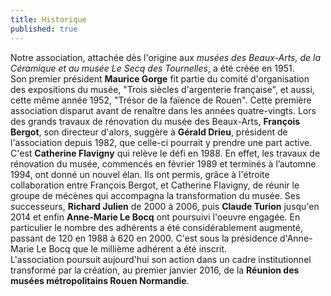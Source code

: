 ```yaml
---
title: Historique
published: true
---
```


 


Notre association, attachée dès l'origine aux _musées des Beaux-Arts, de la Céramique et au musée Le Secq des Tournelles_, a été créée en 1951.  
Son premier président **Maurice Gorge** fit partie du comité d'organisation des expositions du musée, "Trois siècles d'argenterie française", et aussi, cette même année 1952, "Trésor de la faïence de Rouen". Cette première association disparut avant de renaître dans les années quatre-vingts. 
Lors des grands travaux de rénovation du musée des Beaux-Arts, **François Bergot**, son directeur d'alors, suggère à **Gérald Drieu**, président de l'association depuis 1982, que celle-ci pourrait y prendre une part active. C'est **Catherine Flavigny** qui relève le défi en 1988. En effet, les travaux de rénovation du musée, commencés en février 1989 et terminés à l’automne 1994, ont donné un nouvel élan. Ils ont permis, grâce à l'étroite collaboration entre François Bergot, et Catherine Flavigny, de réunir le groupe de mécènes qui accompagna la transformation du musée. 
Ses successeurs, **Richard Julien** de 2000 à 2006, puis **Claude Turion** jusqu'en 2014 et enfin **Anne-Marie Le Bocq** ont poursuivi l'oeuvre engagée. En particulier le nombre des adhérents a été considérablement augmenté, passant de 120 en 1988 à 620 en 2000. C'est sous la présidence d'Anne-Marie Le Bocq que le millième adhérent a été inscrit.  
L'association poursuit aujourd'hui son action dans un cadre institutionnel transformé par la création, au premier janvier 2016,  de la **Réunion des musées  métropolitains Rouen Normandie**.
